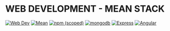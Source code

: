 # WEB DEVELOPMENT - MEAN STACK

[![Web Dev](https://img.shields.io/badge/Web%20Dev-CS5610-blue.svg)]()	[![Mean](https://img.shields.io/badge/Node-7.2.1-blue.svg)]()	[![npm (scoped)](https://img.shields.io/badge/npm-3.10.9-blue.svg)]()	[![mongodb](https://img.shields.io/badge/MongoDB-3.4.4-blue.svg)]()		[![Express](https://img.shields.io/badge/Express-4.15.2-blue.svg)]()	[![Angular](https://img.shields.io/badge/Angular-1.6.4-blue.svg)]()
